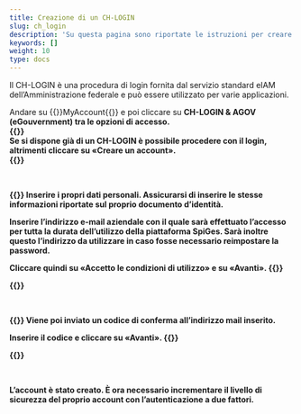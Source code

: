 ```yaml
---
title: Creazione di un CH-LOGIN
slug: ch_login
description: 'Su questa pagina sono riportate le istruzioni per creare un CH-LOGIN, un account con il quale è possibile accedere a eIAM.'
keywords: []
weight: 10
type: docs
---
```


Il CH-LOGIN è una procedura di login fornita dal servizio standard eIAM dell’Amministrazione federale e può essere utilizzato per varie applicazioni.

<div class="two_column">

<div class="left_col">
<!-- First column content goes here -->
Andare su {{<link url="https://www.myaccount.eiam.admin.ch/" newTab="true">}}MyAccount{{</link>}} e poi cliccare su <strong>CH-LOGIN & AGOV (eGouvernment) tra le opzioni di accesso.
</div>

<div class="right_col">
<!-- Second column content goes here -->
{{<insertImage image="ecran_choix_connexion_IT.png" description="Choix connexion" class="edge max-w-90">}}
</div>

</div>



<!-- Deuxième paire de colonnes -->

<div class="two_column">

<div class="left_col">
<!-- First column content goes here -->
Se si dispone già di un CH-LOGIN è possibile procedere con il login, altrimenti cliccare su «Creare un account».
</div>

<div class="right_col">
<!-- Second column content goes here -->
{{<insertImage image="creer_ch_login_it.png" description="Choix connexion" class="edge max-w-90">}}
</div>

</div>

  
<!-- 3eme paire de colonnes -->

<div class="two_column">

<div class="left_col">
<!-- First column content goes here -->
{{<markdown>}}
Inserire i propri dati personali. Assicurarsi di inserire le stesse informazioni riportate sul proprio documento d’identità.

Inserire l’indirizzo e-mail aziendale con il quale sarà effettuato l’accesso per tutta la durata dell’utilizzo della piattaforma SpiGes. Sarà inoltre questo l’indirizzo da utilizzare in caso fosse necessario reimpostare la password.

Cliccare quindi su «Accetto le condizioni di utilizzo» e su «Avanti».
{{</markdown>}}
</div>

<div class="right_col">
<!-- Second column content goes here -->
{{<insertImage image="saisie_info_it.png" description="Choix connexion" class="edge max-w-90">}}
</div>

</div>

  
<!-- 4eme paire de colonnes -->

<div class="two_column">

<div class="left_col">
<!-- First column content goes here -->
{{<markdown>}}
Viene poi inviato un codice di conferma all’indirizzo mail inserito.

Inserire il codice e cliccare su «Avanti».
{{</markdown>}}
</div>

<div class="right_col">
<!-- Second column content goes here -->
{{<insertImage image="code_conf_fr.png" description="Choix connexion" class="edge max-w-90">}}   <!-- Image en français -->
</div>

</div>

 

L’account è stato creato. È ora necessario incrementare il livello di sicurezza del proprio account con l’autenticazione a due fattori.

